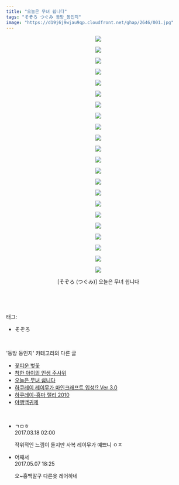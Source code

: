 ```yaml
---
title: "오늘은 무녀 쉽니다"
tags: "そぞろ つぐみ 동방_동인지"
image: "https://d19j6j9wjau9qp.cloudfront.net/ghap/2646/001.jpg"
---
```

<div class="article">
<p style="text-align: center; clear: none; float: none;"><img src="{{ site.imgserver8 }}/ghap/2646/001.jpg"/></p>
<p style="text-align: center; clear: none; float: none;"><img src="{{ site.imgserver8 }}/ghap/2646/002.jpg"/></p>
<p style="text-align: center; clear: none; float: none;"><img src="{{ site.imgserver8 }}/ghap/2646/003.jpg"/></p>
<p style="text-align: center; clear: none; float: none;"><img src="{{ site.imgserver8 }}/ghap/2646/004.jpg"/></p>
<p style="text-align: center; clear: none; float: none;"><img src="{{ site.imgserver8 }}/ghap/2646/005.jpg"/></p>
<p style="text-align: center; clear: none; float: none;"><img src="{{ site.imgserver8 }}/ghap/2646/006.jpg"/></p>
<p style="text-align: center; clear: none; float: none;"><img src="{{ site.imgserver8 }}/ghap/2646/007.jpg"/></p>
<p style="text-align: center; clear: none; float: none;"><img src="{{ site.imgserver8 }}/ghap/2646/008.jpg"/></p>
<p style="text-align: center; clear: none; float: none;"><img src="{{ site.imgserver8 }}/ghap/2646/009.jpg"/></p>
<p style="text-align: center; clear: none; float: none;"><img src="{{ site.imgserver8 }}/ghap/2646/010.jpg"/></p>
<p style="text-align: center; clear: none; float: none;"><img src="{{ site.imgserver8 }}/ghap/2646/011.jpg"/></p>
<p style="text-align: center; clear: none; float: none;"><img src="{{ site.imgserver8 }}/ghap/2646/012.jpg"/></p>
<p style="text-align: center; clear: none; float: none;"><img src="{{ site.imgserver8 }}/ghap/2646/013.jpg"/></p>
<p style="text-align: center; clear: none; float: none;"><img src="{{ site.imgserver8 }}/ghap/2646/014.jpg"/></p>
<p style="text-align: center; clear: none; float: none;"><img src="{{ site.imgserver8 }}/ghap/2646/015.jpg"/></p>
<p style="text-align: center; clear: none; float: none;"><img src="{{ site.imgserver8 }}/ghap/2646/016.jpg"/></p>
<p style="text-align: center; clear: none; float: none;"><img src="{{ site.imgserver8 }}/ghap/2646/017.jpg"/></p>
<p style="text-align: center; clear: none; float: none;"><img src="{{ site.imgserver8 }}/ghap/2646/018.jpg"/></p>
<p style="text-align: center; clear: none; float: none;"><img src="{{ site.imgserver8 }}/ghap/2646/019.jpg"/></p>
<p style="text-align: center; clear: none; float: none;"><img src="{{ site.imgserver8 }}/ghap/2646/020.jpg"/></p>
<p style="text-align: center; clear: none; float: none;"><img src="{{ site.imgserver8 }}/ghap/2646/021.jpg"/></p>
<p style="text-align: center; clear: none; float: none;"><img src="{{ site.imgserver8 }}/ghap/2646/022.jpg"/></p>
<p style="text-align: center; clear: none; float: none;">[そぞろ (つぐみ)] 오늘은 무녀 쉽니다</p>
<p><br/></p>
</div><br/>
<div class="tagTrail">
<p>태그: </p>
<ul>
<li>そぞろ</li>
</ul>
</div><br/>
<div class="another">
<p>'동방 동인지' 카테고리의 다른 글</p>
<ul>
<li><a href="/ghap_2650">꽃피운 벚꽃</a></li>
<li><a href="/ghap_2649">착한 아이의 인생 주사위</a></li>
<li><a href="/ghap_2646">오늘은 무녀 쉽니다</a></li>
<li><a href="/ghap_2645">하쿠레이 레이무가 마인크래프트 입성!? Ver 3.0</a></li>
<li><a href="/ghap_2643">하쿠레이-홍마 랠리 2010</a></li>
<li><a href="/ghap_2642">야행백귀제</a></li>
</ul>
</div><br/>
<div class="cb_module cb_fluid">
<div class="cb_wrt cb_profile">
<div class="comment">
<ul>
<li class="cb_thumb_off" id="comment14942168">
<div class="cb_comment_area">
<div class="cb_info_area">
<div class="cb_section">
<span class="cb_nick_name">ㄱㅁㅎ</span>
</div>
<div class="cb_section">
<span class="cb_date">2017.03.18 02:00 </span>
</div>
</div>
<div class="cb_dsc_comment">
<p class="cb_dsc">
											작위적인 느낌이 들지만 사복 레이무가 예쁘니 ㅇㅈ
										</p>
</div>
</div></li>
<li class="cb_thumb_off" id="comment14983040">
<div class="cb_comment_area">
<div class="cb_info_area">
<div class="cb_section">
<span class="cb_nick_name">어째서</span>
</div>
<div class="cb_section">
<span class="cb_date">2017.05.07 18:25 </span>
</div>
</div>
<div class="cb_dsc_comment">
<p class="cb_dsc">
											오~홍백말구 다른옷 레어하네
										</p>
</div>
</div></li>
</ul>
</div>
</div><!-- commentList close -->
</div><br/>
